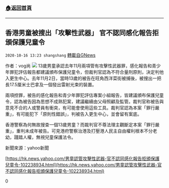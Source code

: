 ###  [:house:返回首頁](https://github.com/ourhimalayas/txt)
---

## 香港男童被搜出「攻擊性武器」 官不認同感化報告拒頒保護兒童令
`2020-10-16 13:23 shangshang` [轉載自GNews](https://gnews.org/zh-hant/428429/)

作者：vog尚
![]()![](https://s3.amazonaws.com/gnews-media-offload/wp-content/uploads/2020/10/16124418/66D25CF9-76CF-47AB-8D27-58ADDBEE898A.jpeg)
13歲男童承認去年11月兩項管有攻擊性武器罪，感化報告和青少年罪犯評估報告都建議頒布保護兒童令，但裁判官認為不符合量刑原則，決定判他入更生中心。去年11月2日，當時13歲的被告在旺角西洋菜街被捕後，被搜出一把長17.5厘米士巴拿及一個發出雷射光束的裝置。

兩項控罪，被告的感化報告和青少年罪犯評估專案小組報告，皆建議頒布保護兒童令，認為被告因為思想不成熟犯案，建議繼續由父母照顧及監管。裁判官称被告與意見不合的人或警員有衝突，有可能會使用這些工具。裁判官認為本案「罪行嚴重」，有可能犯下「原則性錯誤」，判被告入更生中心，並會留有案底。

香港警察為何無故搜查一個13歲男童？而裁判官不尊法理主觀斷定本案「罪行嚴重」，重判未成年被告。可見港府警察治港及打壓港人民主自由權利根本不分老幼，踐踏人權，無視兒童保護法令。

新聞來源：yahoo新聞

[https://hk.news.yahoo.com/男童認管攻擊性武器-官不認同感化報告拒頒保護兒童令-102238934.html](https://hk.news.yahoo.com/男童認管攻擊性武器-官不認同感化報告拒頒保護兒童令-102238934.html)

0
